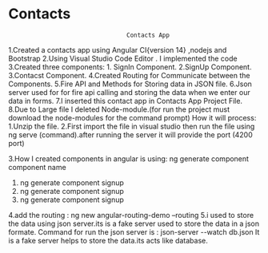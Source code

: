 # Contacts
                                     Contacts App

1.Created a contacts app using Angular CI{version 14} ,nodejs and Bootstrap
2.Using Visual Studio Code Editor . I implemented the code
3.Created three components:  1. SignIn Component.
                                                       2.SignUp Component.
                                                       3.Contacst Component.
4.Created Routing for Communicate between the Components.
5.Fire API and Methods for Storing data in JSON file.
6.Json server used for for fire api calling and storing the data when we enter our data in forms.
7.I inserted this contact app in Contacts App Project File.
8.Due to Large file I deleted Node-module.(for run the project must download the node-modules for the command prompt)
How it will process:
1.Unzip the file.
2.First import the file in visual studio then run the file using ng serve (command).after running the server it will provide the port (4200 port)

3.How I created components in angular is using: ng generate component component name
1.	ng generate component signup
2.	ng generate component signup
3.	ng generate component signup

4.add the routing : ng new angular-routing-demo –routing 
5.i used to store the data using json server.its is a fake server used to store the data in a json formate.
Command for run the json server is : json-server --watch db.json
It is a fake server helps to store the data.its acts like database.
